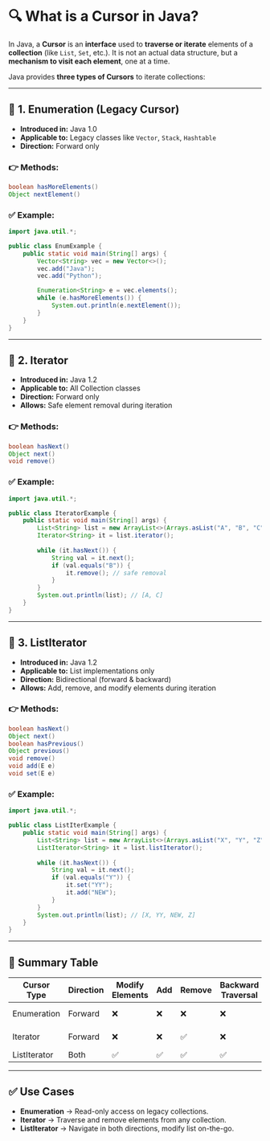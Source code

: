 
# 🔍 What is a Cursor in Java?

In Java, a **Cursor** is an **interface** used to **traverse or iterate** elements of a **collection** (like `List`, `Set`, etc.). It is not an actual data structure, but a **mechanism to visit each element**, one at a time.

Java provides **three types of Cursors** to iterate collections:

---

## 🔁 1. Enumeration (Legacy Cursor)

- **Introduced in:** Java 1.0  
- **Applicable to:** Legacy classes like `Vector`, `Stack`, `Hashtable`
- **Direction:** Forward only

### 👉 Methods:
```java
boolean hasMoreElements()
Object nextElement()
```

### ✅ Example:
```java
import java.util.*;

public class EnumExample {
    public static void main(String[] args) {
        Vector<String> vec = new Vector<>();
        vec.add("Java");
        vec.add("Python");

        Enumeration<String> e = vec.elements();
        while (e.hasMoreElements()) {
            System.out.println(e.nextElement());
        }
    }
}
```

---

## 🔁 2. Iterator

- **Introduced in:** Java 1.2  
- **Applicable to:** All Collection classes
- **Direction:** Forward only
- **Allows:** Safe element removal during iteration

### 👉 Methods:
```java
boolean hasNext()
Object next()
void remove()
```

### ✅ Example:
```java
import java.util.*;

public class IteratorExample {
    public static void main(String[] args) {
        List<String> list = new ArrayList<>(Arrays.asList("A", "B", "C"));
        Iterator<String> it = list.iterator();
        
        while (it.hasNext()) {
            String val = it.next();
            if (val.equals("B")) {
                it.remove(); // safe removal
            }
        }
        System.out.println(list); // [A, C]
    }
}
```

---

## 🔁 3. ListIterator

- **Introduced in:** Java 1.2  
- **Applicable to:** List implementations only
- **Direction:** Bidirectional (forward & backward)
- **Allows:** Add, remove, and modify elements during iteration

### 👉 Methods:
```java
boolean hasNext()
Object next()
boolean hasPrevious()
Object previous()
void remove()
void add(E e)
void set(E e)
```

### ✅ Example:
```java
import java.util.*;

public class ListIterExample {
    public static void main(String[] args) {
        List<String> list = new ArrayList<>(Arrays.asList("X", "Y", "Z"));
        ListIterator<String> it = list.listIterator();
        
        while (it.hasNext()) {
            String val = it.next();
            if (val.equals("Y")) {
                it.set("YY");
                it.add("NEW");
            }
        }
        System.out.println(list); // [X, YY, NEW, Z]
    }
}
```

---

## 📌 Summary Table

| Cursor Type     | Direction | Modify Elements | Add | Remove | Backward Traversal | Applicable Collections |
|-----------------|-----------|-----------------|-----|--------|---------------------|------------------------|
| Enumeration     | Forward   | ❌              | ❌  | ❌     | ❌                  | Vector, Hashtable      |
| Iterator        | Forward   | ❌              | ❌  | ✅     | ❌                  | All Collections        |
| ListIterator    | Both      | ✅              | ✅  | ✅     | ✅                  | List only              |

---

## ✅ Use Cases

- **Enumeration** → Read-only access on legacy collections.
- **Iterator** → Traverse and remove elements from any collection.
- **ListIterator** → Navigate in both directions, modify list on-the-go.
